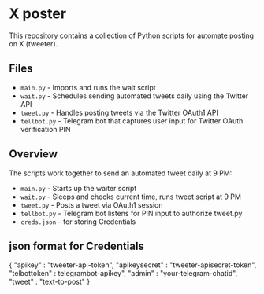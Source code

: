 # X poster

This repository contains a collection of Python scripts for automate posting on X (tweeter).

## Files

- `main.py` - Imports and runs the wait script  
- `wait.py` - Schedules sending automated tweets daily using the Twitter API
- `tweet.py` - Handles posting tweets via the Twitter OAuth1 API
- `tellbot.py` - Telegram bot that captures user input for Twitter OAuth verification PIN

## Overview

The scripts work together to send an automated tweet daily at 9 PM:

- `main.py` - Starts up the waiter script
- `wait.py` - Sleeps and checks current time, runs tweet script at 9 PM
- `tweet.py` - Posts a tweet via OAuth1 session
- `tellbot.py` - Telegram bot listens for PIN input to authorize tweet.py
- `creds.json` - for storing Credentials

## json format for Credentials

{
    "apikey" : "tweeter-api-token",
    "apikeysecret" : "tweeter-apisecret-token",
    "telbottoken" : telegrambot-apikey",
    "admin" : "your-telegram-chatid",
    "tweet" : "text-to-post"
}
